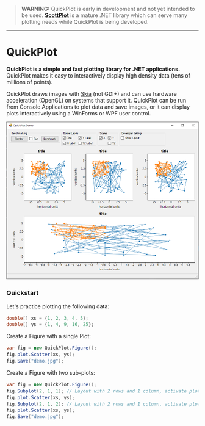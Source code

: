 > **WARNING:** QuickPlot is early in development and not yet intended to be used. **[ScottPlot](https://github.com/swharden/ScottPlot)** is a mature .NET library which can serve many plotting needs while QuickPlot is being developed.

---

# QuickPlot
**QuickPlot is a simple and fast plotting library for .NET applications.** QuickPlot makes it easy to interactively display high density data (tens of millions of points). 

QuickPlot draws images with [Skia](https://skia.org/) (not GDI+) and can use hardware acceleration (OpenGL) on systems that support it. QuickPlot can be run from Console Applications to plot data and save images, or it can display plots interactively using a WinForms or WPF user control.

![](dev/quickplot-screenshot.png)

### Quickstart

Let's practice plotting the following data:

```cs
double[] xs = {1, 2, 3, 4, 5};
double[] ys = {1, 4, 9, 16, 25};
```

Create a Figure with a single Plot:

```cs
var fig = new QuickPlot.Figure();
fig.plot.Scatter(xs, ys);
fig.Save("demo.jpg");
```

Create a Figure with two sub-plots:

```cs
var fig = new QuickPlot.Figure();
fig.Subplot(2, 1, 1); // Layout with 2 rows and 1 column, activate plot 1
fig.plot.Scatter(xs, ys);
fig.Subplot(2, 1, 2); // Layout with 2 rows and 1 column, activate plot 2
fig.plot.Scatter(xs, ys);
fig.Save("demo.jpg");
```
